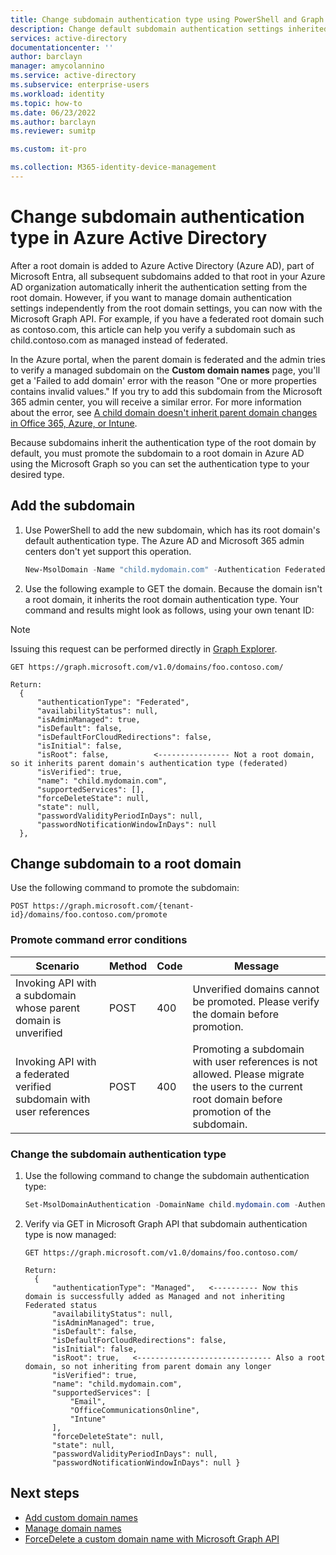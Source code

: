 ```yaml
---
title: Change subdomain authentication type using PowerShell and Graph - Azure Active Directory | Microsoft Docs
description: Change default subdomain authentication settings inherited from root domain settings in Azure Active Directory.
services: active-directory
documentationcenter: ''
author: barclayn
manager: amycolannino
ms.service: active-directory
ms.subservice: enterprise-users
ms.workload: identity
ms.topic: how-to
ms.date: 06/23/2022
ms.author: barclayn
ms.reviewer: sumitp

ms.custom: it-pro

ms.collection: M365-identity-device-management
---
```


# Change subdomain authentication type in Azure Active Directory

After a root domain is added to Azure Active Directory (Azure AD), part of Microsoft Entra, all subsequent subdomains added to that root in your Azure AD organization automatically inherit the authentication setting from the root domain. However, if you want to manage domain authentication settings independently from the root domain settings, you can now with the Microsoft Graph API. For example, if you have a federated root domain such as contoso.com, this article can help you verify a subdomain such as child.contoso.com as managed instead of federated.

In the Azure portal, when the parent domain is federated and the admin tries to verify a managed subdomain on the **Custom domain names** page, you'll get a 'Failed to add domain' error with the reason "One or more properties contains invalid values." If you try to add this subdomain from the Microsoft 365 admin center, you will receive a similar error. For more information about the error, see [A child domain doesn't inherit parent domain changes in Office 365, Azure, or Intune](/office365/troubleshoot/administration/child-domain-fails-inherit-parent-domain-changes).

Because subdomains inherit the authentication type of the root domain by default, you must promote the subdomain to a root domain in Azure AD using the Microsoft Graph so you can set the authentication type to your desired type.

## Add the subdomain

1. Use PowerShell to add the new subdomain, which has its root domain's default authentication type. The Azure AD and Microsoft 365 admin centers don't yet support this operation.

   ```powershell
   New-MsolDomain -Name "child.mydomain.com" -Authentication Federated
   ```

1. Use the following example to GET the domain. Because the domain isn't a root domain, it inherits the root domain authentication type. Your command and results might look as follows, using your own tenant ID:

> [!Note]
> Issuing this request can be performed directly in [Graph Explorer](https://aka.ms/ge).

   ```http
   GET https://graph.microsoft.com/v1.0/domains/foo.contoso.com/
   
   Return:
     {
         "authenticationType": "Federated",
         "availabilityStatus": null,
         "isAdminManaged": true,
         "isDefault": false,
         "isDefaultForCloudRedirections": false,
         "isInitial": false,
         "isRoot": false,          <---------------- Not a root domain, so it inherits parent domain's authentication type (federated)
         "isVerified": true,
         "name": "child.mydomain.com",
         "supportedServices": [],
         "forceDeleteState": null,
         "state": null,
         "passwordValidityPeriodInDays": null,
         "passwordNotificationWindowInDays": null
     },
   ```

## Change subdomain to a root domain

Use the following command to promote the subdomain:

```http
POST https://graph.microsoft.com/{tenant-id}/domains/foo.contoso.com/promote
```

### Promote command error conditions

Scenario | Method | Code | Message
-------- | ------ | ---- | -------
Invoking API with a subdomain whose parent domain is unverified | POST | 400 | Unverified domains cannot be promoted. Please verify the domain before promotion.
Invoking API with a federated verified subdomain with user references | POST | 400 | Promoting a subdomain with user references is not allowed. Please migrate the users to the current root domain before promotion of the subdomain.


### Change the subdomain authentication type

1. Use the following command to change the subdomain authentication type:

   ```powershell
   Set-MsolDomainAuthentication -DomainName child.mydomain.com -Authentication Managed
   ```

1. Verify via GET in Microsoft Graph API that subdomain authentication type is now managed:

   ```http
   GET https://graph.microsoft.com/v1.0/domains/foo.contoso.com/
   
   Return:
     {
         "authenticationType": "Managed",   <---------- Now this domain is successfully added as Managed and not inheriting Federated status
         "availabilityStatus": null,
         "isAdminManaged": true,
         "isDefault": false,
         "isDefaultForCloudRedirections": false,
         "isInitial": false,
         "isRoot": true,   <------------------------------ Also a root domain, so not inheriting from parent domain any longer
         "isVerified": true,
         "name": "child.mydomain.com",
         "supportedServices": [
             "Email",
             "OfficeCommunicationsOnline",
             "Intune"
         ],
         "forceDeleteState": null,
         "state": null,
         "passwordValidityPeriodInDays": null,
         "passwordNotificationWindowInDays": null }
   ```

## Next steps

- [Add custom domain names](../fundamentals/add-custom-domain.md?context=azure%2factive-directory%2fusers-groups-roles%2fcontext%2fugr-context)
- [Manage domain names](domains-manage.md)
- [ForceDelete a custom domain name with Microsoft Graph API](/graph/api/domain-forcedelete)
